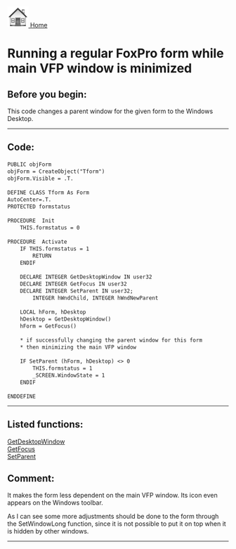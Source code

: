 [<img src="../images/home.png"> Home ](https://github.com/VFPX/Win32API)  

# Running a regular FoxPro form while main VFP window is minimized

## Before you begin:
This code changes a parent window for the given form to the Windows Desktop.  
  
***  


## Code:
```foxpro  
PUBLIC objForm
objForm = CreateObject("Tform")
objForm.Visible = .T.

DEFINE CLASS Tform As Form
AutoCenter=.T.
PROTECTED formstatus

PROCEDURE  Init
	THIS.formstatus = 0

PROCEDURE  Activate
	IF THIS.formstatus = 1
		RETURN
	ENDIF

	DECLARE INTEGER GetDesktopWindow IN user32
	DECLARE INTEGER GetFocus IN user32
	DECLARE INTEGER SetParent IN user32;
		INTEGER hWndChild, INTEGER hWndNewParent

	LOCAL hForm, hDesktop
	hDesktop = GetDesktopWindow()
	hForm = GetFocus()

	* if successfully changing the parent window for this form
	* then minimizing the main VFP window

	IF SetParent (hForm, hDesktop) <> 0
		THIS.formstatus = 1
		_SCREEN.WindowState = 1
	ENDIF
	
ENDDEFINE  
```  
***  


## Listed functions:
[GetDesktopWindow](../libraries/user32/GetDesktopWindow.md)  
[GetFocus](../libraries/user32/GetFocus.md)  
[SetParent](../libraries/user32/SetParent.md)  

## Comment:
It makes the form less dependent on the main VFP window. Its icon even appears on the Windows toolbar.   
  
As I can see some more adjustments should be done to the form through the SetWindowLong function, since it is not possible to put it on top when it is hidden by other windows.  
  
***  

